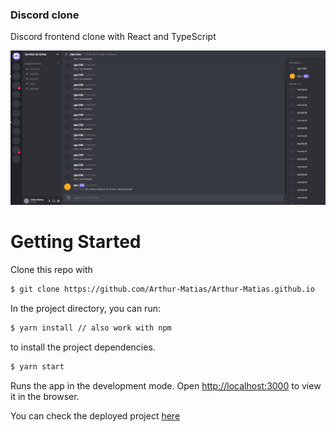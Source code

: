 ### Discord clone

Discord frontend clone with React and TypeScript

![alt text](https://github.com/Arthur-Matias/discord_clone/blob/master/src/assets/discord.png?raw=true)

# Getting Started

Clone this repo with

```bash
$ git clone https://github.com/Arthur-Matias/Arthur-Matias.github.io
```

In the project directory, you can run:
```bash
$ yarn install // also work with npm
```

to install the project dependencies.

```bash
$ yarn start
```

Runs the app in the development mode.
Open [http://localhost:3000](http://localhost:3000) to view it in the browser.

You can check the deployed project [here](https://arthur-matias.github.io/discord_clone/)
